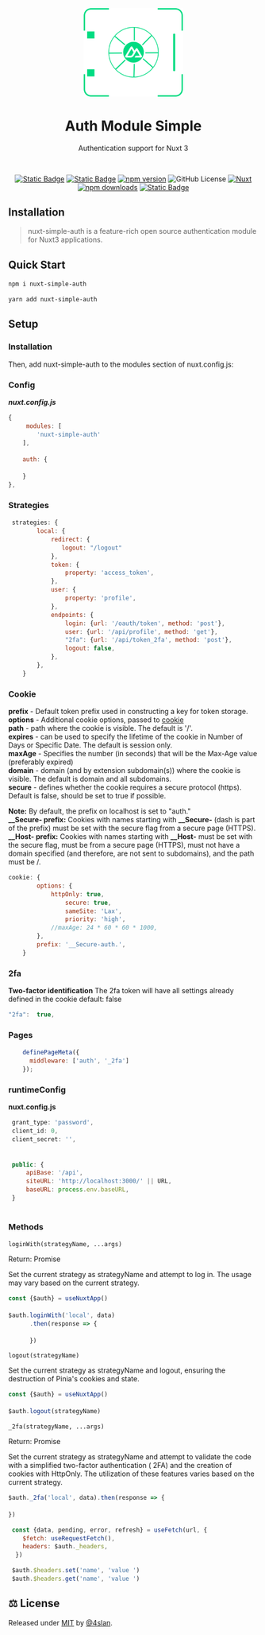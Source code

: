 <div align="center">
<img src=".github/nuxt-simple-auth.svg" width="200">
</div>
<h1 align="center"> Auth Module Simple</h1>
    <p align="center">Authentication support for Nuxt 3</p>
<br>

<div align="center">


[![Static Badge](https://img.shields.io/badge/NPM:nuxt-simple-auth?style=flat-square&colorA=18181B&colorB=28CF8D)](https://www.npmjs.com/package/nuxt-simple-auth)
[![Static Badge](https://img.shields.io/badge/GITHUB:nuxt-simple-auth?style=flat-square&colorA=18181B&colorB=28CF8D)](https://github.com/4slanK/nuxt-simple-auth)
[![npm version](https://img.shields.io/npm/v/nuxt-simple-auth/latest.svg?style=flat-square&colorA=18181B&colorB=28CF8D)](https://www.npmjs.com/package/nuxt-simple-auth)
![GitHub License][license]
[![Nuxt][nuxt-src]][nuxt-href]
[![npm downloads](https://img.shields.io/npm/dt/nuxt-simple-auth.svg?style=flat-square&colorA=18181B&colorB=28CF8D)](https://www.npmjs.com/package/nuxt-simple-auth)
[![Static Badge](https://img.shields.io/badge/-%E2%99%A5%20Sponsors-ec5cc6?style=flat-square)](https://github.com/sponsors/4sllan)

</div>

## Installation

> nuxt-simple-auth is a feature-rich open source authentication module for Nuxt3 applications.

## Quick Start

```sh
npm i nuxt-simple-auth
```

```sh
yarn add nuxt-simple-auth
```

## Setup

### Installation

Then, add nuxt-simple-auth to the modules section of nuxt.config.js:

### Config

***nuxt.config.js***

``` js
{
     modules: [
        'nuxt-simple-auth'
    ],
  
    auth: {
  
    }
},

```

### Strategies

``` js
 strategies: {
        local: {
            redirect: {
               logout: "/logout"
            },
            token: {
                property: 'access_token',
            },
            user: {
                property: 'profile',
            },
            endpoints: {
                login: {url: '/oauth/token', method: 'post'},
                user: {url: '/api/profile', method: 'get'},
                "2fa": {url: '/api/token_2fa', method: 'post'},
                logout: false,
            },
        },
    }
```

### Cookie

**prefix** - Default token prefix used in constructing a key for token storage.
<br/>
**options** - Additional cookie options, passed to <a href="https://github.com/jshttp/cookie?tab=readme-ov-file">
cookie</a>
<br/>
**path** - path where the cookie is visible. The default is '/'.
<br/>
**expires** - can be used to specify the lifetime of the cookie in Number of Days or Specific Date. The default is
session only.
<br/>
**maxAge** - Specifies the number (in seconds) that will be the Max-Age value (preferably expired)
</br>
**domain** - domain (and by extension subdomain(s)) where the cookie is visible. The default is domain and all
subdomains.
<br/>
**secure** - defines whether the cookie requires a secure protocol (https). Default is false, should be set to true if
possible.
<br/>

**Note:** By default, the prefix on localhost is set to "auth."
<br/>
**__Secure- prefix:** Cookies with names starting with **__Secure-** (dash is part of the prefix) must be set with the
secure flag from a secure page (HTTPS).
<br/>
**__Host- prefix:** Cookies with names starting with **__Host-** must be set with the secure flag, must be from a secure
page (HTTPS), must not have a domain specified (and therefore, are not sent to subdomains), and the path must be /.

``` js
cookie: {
        options: {
            httpOnly: true,
                secure: true,
                sameSite: 'Lax',
                priority: 'high',
            //maxAge: 24 * 60 * 60 * 1000,
        },
        prefix: '__Secure-auth.',
    }
```

### 2fa

**Two-factor identification** The 2fa token will have all settings already defined in the cookie
default: false

``` js
"2fa":  true,
```

### Pages

``` js
    definePageMeta({
      middleware: ['auth', '_2fa']
    });
```

### runtimeConfig

**nuxt.config.js**

``` js
 grant_type: 'password',
 client_id: 0,
 client_secret: '',
        
        
 public: {
     apiBase: '/api',
     siteURL: 'http://localhost:3000/' || URL,
     baseURL: process.env.baseURL,
 }
        
```

### Methods

```shell
loginWith(strategyName, ...args)
```

Return: Promise

Set the current strategy as strategyName and attempt to log in. The usage may vary based on the current strategy.

``` js
const {$auth} = useNuxtApp()

$auth.loginWith('local', data)
      .then(response => {
        
      })
```

```shell
logout(strategyName)
```

Set the current strategy as strategyName and logout, ensuring the destruction of Pinia's cookies and state.

``` js
const {$auth} = useNuxtApp()

$auth.logout(strategyName)
```

```shell
_2fa(strategyName, ...args)
```

Return: Promise

Set the current strategy as strategyName and attempt to validate the code with a simplified two-factor authentication (
2FA) and the creation of cookies with HttpOnly. The utilization of these features varies based on the current strategy.

``` js
$auth._2fa('local', data).then(response => {

})
```

``` js
 const {data, pending, error, refresh} = useFetch(url, {
    $fetch: useRequestFetch(),
    headers: $auth._headers,
  })
```

``` js
 $auth.$headers.set('name', 'value ')
 $auth.$headers.get('name', 'value ')
```

## ⚖️ License

Released under [MIT](/LICENSE) by [@4slan](https://github.com/4sllan).


[license]: https://img.shields.io/github/license/4sllan/nuxt-simple-auth?style=flat-square&colorA=18181B&colorB=28CF8D

[nuxt-src]: https://img.shields.io/badge/Nuxt-18181B?logo=nuxt.js

[nuxt-href]: https://nuxt.com
